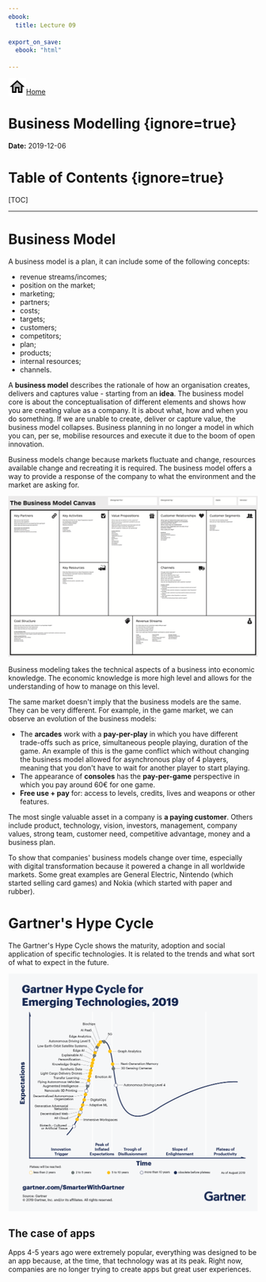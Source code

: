 ```yaml
---
ebook:
  title: Lecture 09

export_on_save:
  ebook: "html"

---
```


<a href="https://zanna-37.github.io/I-E_Basis_2019/"><img src="./resources/home.png" alt="Home" style="vertical-align: bottom;">Home</a>

# Business Modelling {ignore=true}

**Date:** 2019-12-06

# Table of Contents {ignore=true}

[TOC]

-----

# Business Model

A business model is a plan, it can include some of the following concepts:

* revenue streams/incomes;
* position on the market;
* marketing;
* partners;
* costs;
* targets;
* customers;
* competitors;
* plan;
* products;
* internal resources;
* channels.

A **business model** describes the rationale of how an organisation creates, delivers and captures value - starting from an **idea**. The business model core is about the conceptualisation of different elements and shows how you are creating value as a company. It is about what, how and when you do something. If we are unable to create, deliver or capture value, the business model collapses. Business planning in no longer a model in which you can, per se, mobilise resources and execute it due to the boom of open innovation.

Business models change because markets fluctuate and change, resources available change and recreating it is required. The business model offers a way to provide a response of the company to what the environment and the market are asking for.

![Business Model Canvas](./resources/09_bmc.png)

Business modeling takes the technical aspects of a business into economic knowledge. The economic knowledge is more high level and allows for the understanding of how to manage on this level.

The same market doesn't imply that the business models are the same. They can be very different. For example, in the game market, we can observe an evolution of the business models:

* The **arcades** work with a **pay-per-play** in which you have different trade-offs such as price, simultaneous people playing, duration of the game. An example of this is the game conflict which without changing the business model allowed for asynchronous play of 4 players, meaning that you don't have to wait for another player to start playing.
* The appearance of **consoles** has the **pay-per-game** perspective in which you pay around 60€ for one game.
* **Free use + pay** for: access to levels, credits, lives and weapons or other features.

The most single valuable asset in a company is **a paying customer**. Others include product, technology, vision, investors, management, company values, strong team, customer need, competitive advantage, money and a business plan.

To show that companies' business models change over time, especially with digital transformation because it powered a change in all worldwide markets. Some great examples are General Electric, Nintendo (which started selling card games) and Nokia (which started with paper and rubber).

# Gartner's Hype Cycle

The Gartner's Hype Cycle shows the maturity, adoption and social application of specific technologies. It is related to the trends and what sort of what to expect in the future.

![Gartner's Hype Cycle](./resources/09_gartnershypecycle.png)

## The case of apps

Apps 4-5 years ago were extremely popular, everything was designed to be an app because, at the time, that technology was at its peak. Right now, companies are no longer trying to create apps but great user experiences.
